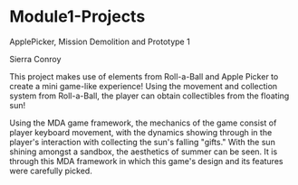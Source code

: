 # Module1-Projects
 ApplePicker, Mission Demolition and Prototype 1

Sierra Conroy

This project makes use of elements from Roll-a-Ball and Apple Picker to create a mini game-like experience! Using the movement and collection system from Roll-a-Ball, the player can obtain collectibles from the floating sun! 

Using the MDA game framework, the mechanics of the game consist of player keyboard movement, with the dynamics showing through in the player's interaction with collecting the sun's falling "gifts."
With the sun shining amongst a sandbox, the aesthetics of summer can be seen. It is through this MDA framework in which this game's design and its features were carefully picked.
